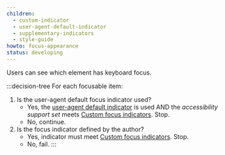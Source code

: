 ```yaml
---
children:
  - custom-indicator
  - user-agent-default-indicator
  - supplementary-indicators
  - style-guide
howto: focus-appearance
status: developing
---
```


Users can see which <a>element</a> has keyboard focus.

:::decision-tree
  For each focusable item:
  1. Is the user-agent default focus indicator used?
     - Yes, the <a href="#user-agent-default-indicator">user-agent default indicator</a> is used AND the <em>accessibility support set</em> meets <a href="#custom-indicator">Custom focus indicators</a>. Stop.
     - No, continue.
  2. Is the focus indicator defined by the author?
     - Yes, indicator must meet <a href="#custom-indicator">Custom focus indicators</a>. Stop.
     - No, fail.
:::
